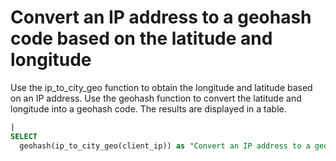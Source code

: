 # Convert an IP address to a geohash code based on the latitude and longitude

Use the ip_to_city_geo function to obtain the longitude and latitude based on an IP address.
Use the geohash function to convert the latitude and longitude into a geohash code.
The results are displayed in a table.

```SQL
|
SELECT
  geohash(ip_to_city_geo(client_ip)) as "Convert an IP address to a geohash code"
```
